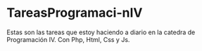 # TareasProgramaci-nIV
Estas son las tareas que estoy haciendo a diario en la catedra de Programación IV. Con Php, Html, Css y Js.

